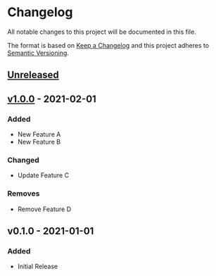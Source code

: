 # Changelog

All notable changes to this project will be documented in this file.

The format is based on [Keep a Changelog](http://keepachangelog.com/en/1.0.0/)
and this project adheres to [Semantic Versioning](http://semver.org/spec/v2.0.0.html).

## [Unreleased](https://github.com/org/repo/compare/1eefb4b7adef74e1b21c336063fbb8071f0c6e6f...1.x)

## [v1.0.0](https://github.com/org/repo/compare/v0.1.0...1eefb4b7adef74e1b21c336063fbb8071f0c6e6f) - 2021-02-01

### Added

- New Feature A
- New Feature B

### Changed

- Update Feature C

### Removes

- Remove Feature D

## v0.1.0 - 2021-01-01

### Added

- Initial Release
